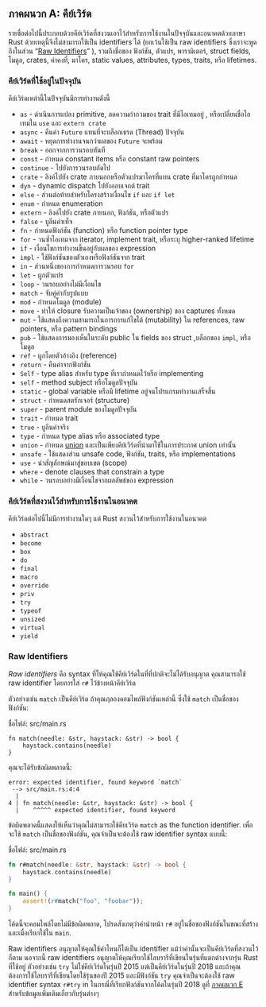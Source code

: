 ## ภาคผนวก A: คีย์เวิร์ด

รายชื่อต่อไปนี้ประกอบด้วยคีย์เวิร์ดที่สงวนเอาไว้สำหรับการใช้งานในปัจจุบันและอนาคตด้วยภาษา Rust
ด้วยเหตุนี้จึงไม่สามารถใช้เป็น identifiers ได้ (ยกเว้นใช้เป็น
raw identifiers ซึ่งเราจะพูดถึงในส่วน “[Raw
Identifiers][raw-identifiers]<!-- ignore -->” ), รวมถึงชื่อของ
ฟังก์ชัน, ตัวแปร, พารามิเตอร์, struct fields, โมดูล, crates, ค่าคงที่,
มาโคร, static values, attributes, types, traits, หรือ lifetimes.

[raw-identifiers]: #raw-identifiers

### คีย์เวิร์ดที่ใช้อยู่ในปัจจุบัน 

คีย์เวิร์ดเหล่านี้ในปัจจุบันมีการทำงานดังนี้


* `as` - ดำเนินการแปลง primitive, ลดความกำกวมของ trait ที่มีไอเทมอยู่
  , หรือเปลี่ยนชื่อไอเทมใน `use` และ `extern crate`
* `async` -  คืนค่า `Future` แทนที่จะบล็อกเธรด (Thread) ปัจจุบัน
* `await` - หยุดการทำงานจนกว่าผลของ `Future` จะพร้อม
* `break` - ออกจากการวนรอบทันที
* `const` - กำหนด constant items หรือ constant raw pointers
* `continue` - ไปยังการวนรอบถัดไป
* `crate` - ลิงค์ไปยัง crate ภายนอกหรือตัวแปรมาโครที่แทน crate
  ที่มาโครถูกกำหนด
* `dyn` - dynamic dispatch ไปยังออบเจกต์ trait
* `else` - ส่วนต่อท้ายสำหรับโครงสร้างเงื่อนไข `if` และ `if let`
* `enum` - กำหนด enumeration
* `extern` - ลิงค์ไปยัง crate ภายนอก, ฟังก์ชัน, หรือตัวแปร
* `false` - บูลีนค่าเท็จ
* `fn` - กำหนดฟังก์ชัน (function) หรือ function pointer type
* `for` - วนซ้ำไอเทมจาก iterator, implement trait, หรือระบุ
  higher-ranked lifetime
* `if` - เงื่อนไขการทำงานขึ้นอยู่กับผลของ expression
* `impl` - ใช้ฟังก์ชันของตัวเองหรือฟังก์ชันจาก trait
* `in` - ส่วนหนึ่งของการกำหนดการวนรอบ `for`
* `let` - ผูกตัวแปร
* `loop` - วนรอบอย่างไม่มีเงื่อนไข
* `match` - จับคู่ค่ากับรูปแบบ
* `mod` - กำหนดโมดูล (module)
* `move` - ทำให้ closure รับความเป็นเจ้าของ (ownership) ของ captures ทั้งหมด
* `mut` - ใช้แสดงถึงความสามารถในการการแก้ไขได้ (mutability) ใน references, raw pointers, หรือ pattern bindings
* `pub` - ใช้แสดงการมองเห็นในระดับ public ใน fields ของ struct ,บล็อกของ `impl`, หรือโมดูล
* `ref` - ผูกโดยตัวอ้างอิง (reference)
* `return` - คืนค่าจากฟังก์ชัน
* `Self` - type alias สำหรับ type ที่เรากำหนดไว้หรือ implementing
* `self` - method subject หรือโมดูลปัจจุบัน
* `static` - global variable หรือมี lifetime อยู่จนโปรแกรมทำงานเสร็จสิ้น
* `struct` - กำหนดสตรักเจอร์ (structure)
* `super` - parent module ของโมดูลปัจจุบัน
* `trait` - กำหนด trait
* `true` - บูลีนค่าจริง
* `type` - กำหนด type alias หรือ associated type
* `union` - กำหนด [union] และเป็นเพียงคีย์เวิร์ดที่นำมาใช้ในการประกาศ union เท่านั้น
* `unsafe` - ใช้แสดงส่วน unsafe code, ฟังก์ชัน, traits, หรือ implementations
* `use` - นำสัญลักษณ์มาสู่ขอบเขต (scope)
* `where` - denote clauses that constrain a type
* `while` - วนรอบอย่างมีเงื่อนไขจากผลลัพธ์ของ expression


[union]: ../reference/items/unions.html

### คีย์เวิร์ดที่สงวนไว้สำหรับการใช้งานในอนาคต

คีย์เวิร์ดต่อไปนี้ไม่มีการทำงานใดๆ แต่ Rust สงวนไว้สำหรับการใช้งานในอนาคต 

* `abstract`
* `become`
* `box`
* `do`
* `final`
* `macro`
* `override`
* `priv`
* `try`
* `typeof`
* `unsized`
* `virtual`
* `yield`

### Raw Identifiers

*Raw identifiers* คือ syntax ที่ให้คุณใช้คีย์เวิร์ดในที่ที่ปกติจะไม่ได้รับอนุญาต
คุณสามารถใช้ raw identifier โดยการใส่ `r#` ไว้ข้างหน้าคีย์เวิร์ด

ตัวอย่างเช่น `match` เป็นคีย์เวิร์ด ถ้าคุณฦลองคอมไพล์ฟังก์ชันเหล่านี้
ซึ่งใช้ `match` เป็นชื่อของฟังก์ชัน:

<span class="filename">ชื่อไฟล์: src/main.rs</span>

```rust,ignore,does_not_compile
fn match(needle: &str, haystack: &str) -> bool {
    haystack.contains(needle)
}
```

คุณจะได้รับข้อผิดพลาดนี้:

```text
error: expected identifier, found keyword `match`
 --> src/main.rs:4:4
  |
4 | fn match(needle: &str, haystack: &str) -> bool {
  |    ^^^^^ expected identifier, found keyword
```

ข้อผิดพลาดนี้แสดงให้เห็นว่าคุณไม่สามารถใช้คียเวิร์ด `match` as the function
identifier. เพื่อจะใช้ `match` เป็นชื่อของฟังก์ชัน, คุณจำเป็นจะต้องใช้ raw
identifier syntax แบบนี้:

<span class="filename">ชื่อไฟล์: src/main.rs</span>

```rust
fn r#match(needle: &str, haystack: &str) -> bool {
    haystack.contains(needle)
}

fn main() {
    assert!(r#match("foo", "foobar"));
}
```

โค้ดนี้จะคอมไพล์โดยไม่มีข้อผิดพลาด, โปรดสังเกตุว่าคำนำหน้า `r#` อยู่ในชื่อของฟังก์ชันในขณะที่สร้าง
และเมื่อเรียกใช้ใน `main`.

Raw identifiers อนุญาตให้คุณใช้คำไหนก็ได้เป็น identifier
แม้ว่าคำนั้นจะเป็นคีย์เวิร์ดที่สงวนไว้ก็ตาม นอจากนี้ raw identifiers
อนุญาตให้คุณเรียกใช้ไลบรารีที่เขียนในรุ่นที่แตกต่างจากรุ่น Rust ที่ใช้อยู่
ตัวอย่างเช่น `try` ไม่ใช่คีย์เวิร์ดในรุ่นปี 2015 แต่เป็นคีย์เวิร์ดในรุ่นปี 2018
และถ้าคุณต้องการใช้ไลบรารีที่เขียนโดยใช้รุ่นของปี 2015
และมีฟังก์ชัน `try` คุณจำเป็นจะต้องใช้ raw identifier syntax `r#try` in
ในกรณี่ที่เรียกฟังก์ชันจากโค้ดในรุ่นปี 2018 ดูที่ [ภาคผนวก
E][appendix-e]<!-- ignore --> สำหรับข้อมูลเพิ่มเติมเกี่ยวกับรุ่นต่างๆ

[appendix-e]: appendix-05-editions.html

